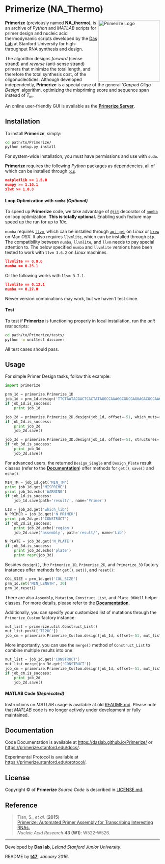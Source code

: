 # Primerize (NA_Thermo)

<img src="https://primerize.stanford.edu/site_media/images/logo_primerize.png" alt="Primerize Logo" width="200" align="right">

**Primerize** (previously named **NA_thermo**), is an archive of *Python* and *MATLAB* scripts for primer design and nucleic acid thermodynamic scripts developed by the [Das Lab](https://daslab.stanford.edu/) at Stanford University for high-throughput RNA synthesis and design.

The algorithm designs *forward* (sense strand) and *reverse* (anti-sense strand) primers that minimize the total length, and therefore the total synthesis cost, of the oligonucleotides. Although developed independently, **Primerize** is a special case of the general ‘*Gapped Oligo Design*’ algorithm, optimizing the mispriming score and sequence span instead of *T<sub>m<sub>*.

An online user-friendly GUI is available as the [**Primerize Server**](https://primerize.stanford.edu/).

## Installation

To install **Primerize**, simply:
```bash
cd path/to/Primerize/
python setup.py install
```

For system-wide installation, you must have permissions and use with `sudo`.

**Primerize** requires the following *Python* packages as dependencies, all of which can be installed through [`pip`](https://pip.pypa.io/).
```json
matplotlib >= 1.5.0
numpy >= 1.10.1
xlwt >= 1.0.0
```

#### Loop Optimization with `numba` _(Optional)_

To speed up **Primerize** code, we take advantage of [`@jit`](http://numba.pydata.org/numba-doc/0.23.1/user/jit.html) decorator of [`numba`](http://numba.pydata.org/) on loop optimization. **This is totally optional.** Enabling such feature may speed up the run for up to _10x_.

`numba` requires [`llvm`](http://llvm.org/), which can be installed through [`apt-get`](https://help.ubuntu.com/lts/serverguide/apt-get.html) on *Linux* or [`brew`](http://brew.sh/) on Mac *OSX*. It also requires `llvmlite`, which can be installed through `pip`. The compatibility between `numba`, `llvmlite`, and `llvm` needs to pay special attention to. The below specified `numba` and `llvmlite` versions have been tested to work with `llvm 3.6.2` on *Linux* machines.

```json
llvmlite == 0.8.0
numba == 0.23.1
```

Or the following works with `llvm 3.7.1`.

```json
llvmlite == 0.12.1
numba == 0.27.0
```

Newer version combinations may work, but we haven't test since.

#### Test

To test if **Primerize** is functioning properly in local installation, run the *unit test* scripts:

```bash
cd path/to/Primerize/tests/
python -m unittest discover
```

All test cases should pass.


## Usage

For simple Primer Design tasks, follow this example:

```python
import primerize

prm_1d = primerize.Primerize_1D
job_1d = prm_1d.design('TTCTAATACGACTCACTATAGGCCAAAGGCGUCGAGUAGACGCCAACAACGGAAUUGCGGGAAAGGGGUCAACAGCCGUUCAGUACCAAGUCUCAGGGGAAACUUUGAGAUGGCCUUGCAAAGGGUAUGGUAAUAAGCUGACGGACAUGGUCCUAACCACGCAGCCAAGUCCUAAGUCAACAGAUCUUCUGUUGAUAUGGAUGCAGUUCAAAACCAAACCGUCAGCGAGUAGCUGACAAAAAGAAACAACAACAACAAC', MIN_TM=60.0, NUM_PRIMERS=None, MIN_LENGTH=15, MAX_LENGTH=60, prefix='P4P6_2HP')
if job_1d.is_success:
	print job_1d

job_2d = primerize.Primerize_2D.design(job_1d, offset=-51, which_muts=range(102, 261 + 1), which_lib=1)
if job_2d.is_success:
	print job_2d
	job_2d.save()

job_3d = primerize.Primerize_3D.design(job_1d, offset=-51, structures=['...........................((((((.....))))))...........((((((...((((((.....(((.((((.(((..(((((((((....)))))))))..((.......))....)))......)))))))....))))))..)).))))((...((((...(((((((((...)))))))))..))))...)).............((((((.....))))))......................'], N_mutations=1, which_lib=1, is_single=True, is_fillWT=True)
if job_3d.is_success:
    print job_3d
    job_3d.save()
```

For advanced users, the returned `Design_Single` and `Design_Plate` result classes (refer to the [**Documentation**](https://daslab.github.io/Primerize/primerize.wrapper)) offer methods for `get()`, `save()` and `echo()`:

```python
MIN_TM = job_1d.get('MIN_TM')
print job_1d.get('MISPRIME')
print job_1d.echo('WARNING')
if job_1d.is_success:
	job_1d.save(path='result/', name='Primer')

LIB = job_2d.get('which_lib')
N_PRIMER = job_2d.get('N_PRIMER')
print job_2d.get('CONSTRUCT')
if job_2d.is_success:
	print job_2d.echo('region')
	job_2d.save('assembly', path='result/', name='Lib')

N_PLATE = job_3d.get('N_PLATE')
if job_3d.is_success:
    print job_3d.echo('plate')
    print repr(job_3d)
```

Besides `design()`, the `Primerize_1D`, `Primerize_2D`, and `Primerize_3D` factory instances offer methods for `get()`, `set()`, and `reset()`:

```python
COL_SIZE = prm_1d.get('COL_SIZE')
prm_1d.set('MIN_LENGTH', 30)
prm_1d.reset()
```

There are also `Assembly`, `Mutation`, `Construct_List`, and `Plate_96Well` helper classes. For more details, please refer to the [**Documentation**](https://daslab.github.io/Primerize/primerize.util).

Additionally, you can specify your customized list of mutations through the `Primerize_Custom` factory instance:

```python
mut_list = primerize.util.Construct_List()
mut_list.push(['T120C'])
job_cm = primerize.Primerize_Custom.design(job_1d, offset=-51, mut_list=mut_list)
```

More importantly, you can use the `merge()` method of `Construct_List` to combine multiple results into one:

```python
mut_list = job_2d.get('CONSTRUCT')
mut_list.merge(job_3d.get('CONSTRUCT'))
job_cm = primerize.Primerize_Custom.design(job_1d, offset=-51, mut_list=mut_list)
if job_cm.is_success:
    print job_2d
    job_2d.save()
```


#### MATLAB Code _(Deprecated)_

Instructions on *MATLAB* usage is available at old [README.md](https://github.com/DasLab/Primerize/blob/master/MATLAB/README.md). Please note that *MATLAB* code is no longer actively under development or fully maintained.

## Documentation

Code Documentation is available at https://daslab.github.io/Primerize/ or https://primerize.stanford.edu/docs/.

Experimental Protocol is available at https://primerize.stanford.edu/protocol/.

## License

Copyright &copy; of **Primerize** _Source Code_ is described in [LICENSE.md](https://github.com/DasLab/Primerize/blob/master/LICENSE.md).

## Reference

>Tian, S., *et al.* (**2015**)<br/>
>[Primerize: Automated Primer Assembly for Transcribing Interesting RNAs.](http://nar.oxfordjournals.org/content/43/W1/W522.full)<br/>
>*Nucleic Acid Research* **43 (W1)**: W522-W526.

<hr/>

Developed by **Das lab**, _Leland Stanford Junior University_.

README by [**t47**](https://t47.io/), *January 2016*.
